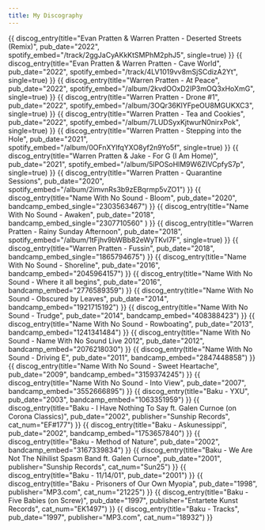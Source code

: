 ```yaml
---
title: My Discography
---
```


{{ discog_entry(title="Evan Pratten & Warren Pratten - Deserted Streets (Remix)", pub_date="2022", spotify_embed="/track/2ggJaCyAKkKtSMPhM2phJ5", single=true) }}
{{ discog_entry(title="Evan Pratten & Warren Pratten - Cave World", pub_date="2022", spotify_embed="/track/4LV1019vv8mSjSCdizA2Yt", single=true) }}
{{ discog_entry(title="Warren Pratten - At Peace", pub_date="2022", spotify_embed="/album/2kvdOOxD2IP3mOQ3xHoXmG", single=true) }}
{{ discog_entry(title="Warren Pratten - Drone #1", pub_date="2022", spotify_embed="/album/3OQr36KlYFpeOU8MGUKXC3", single=true) }}
{{ discog_entry(title="Warren Pratten - Tea and Cookies", pub_date="2022", spotify_embed="/album/7LUDSyxKjtwurN0nirxPok", single=true) }}
{{ discog_entry(title="Warren Pratten - Stepping into the Hole", pub_date="2021", spotify_embed="/album/0OFnXYlfqYXO8yf2n9Yo5f", single=true) }}
{{ discog_entry(title="Warren Pratten & Jake - For G (I Am Home)", pub_date="2021", spotify_embed="/album/5lPOSoHlM9W6ZIVCpfyS7p", single=true) }}
{{ discog_entry(title="Warren Pratten - Quarantine Sessions", pub_date="2020", spotify_embed="/album/2imvnRs3b9zEBqrmp5vZO1") }}
{{ discog_entry(title="Name With No Sound - Bloom", pub_date="2020", bandcamp_embed_single="2303563467") }}
{{ discog_entry(title="Name With No Sound - Awaken", pub_date="2018", bandcamp_embed_single="2307710560" ) }}
{{ discog_entry(title="Warren Pratten - Rainy Sunday Afternoon", pub_date="2018", spotify_embed="/album/1tFjhv9bWBb82eWyTKvI7F", single=true) }}
{{ discog_entry(title="Warren Pratten - Fussin", pub_date="2018", bandcamp_embed_single="1865794675") }}
{{ discog_entry(title="Name With No Sound - Shoreline", pub_date="2016", bandcamp_embed="2045964157") }}
{{ discog_entry(title="Name With No Sound - Where it all begins", pub_date="2016", bandcamp_embed="2776589359") }}
{{ discog_entry(title="Name With No Sound - Obscured by Leaves", pub_date="2014", bandcamp_embed="1921715192") }}
{{ discog_entry(title="Name With No Sound - Trudge", pub_date="2014", bandcamp_embed="408388423") }}
{{ discog_entry(title="Name With No Sound - Rowboating", pub_date="2013", bandcamp_embed="1241341484") }}
{{ discog_entry(title="Name With No Sound - Name With No Sound Live 2012", pub_date="2012", bandcamp_embed="2076218030") }}
{{ discog_entry(title="Name With No Sound - Driving E", pub_date="2011", bandcamp_embed="2847448858") }}
{{ discog_entry(title="Name With No Sound - Sweet Heartache", pub_date="2009", bandcamp_embed="3159374245") }}
{{ discog_entry(title="Name With No Sound - Into View", pub_date="2007", bandcamp_embed="3552666895") }}
{{ discog_entry(title="Baku - YXU", pub_date="2003", bandcamp_embed="1063351959") }}
{{ discog_entry(title="Baku - I Have Nothing To Say ft. Galen Curnoe (on Corona Classics)", pub_date="2002", publisher="Sunship Records", cat_num="EF#177") }}
{{ discog_entry(title="Baku - Askunessippi", pub_date="2002", bandcamp_embed="1753657840") }}
{{ discog_entry(title="Baku - Method of Nature", pub_date="2002", bandcamp_embed="3167339834") }}
{{ discog_entry(title="Baku - We Are Not The Nihilist Spasm Band ft. Galen Curnoe", pub_date="2001", publisher="Sunship Records", cat_num="Sun25") }}
{{ discog_entry(title="Baku - 11/14/01", pub_date="2001") }}
{{ discog_entry(title="Baku - Prisoners of Our Own Myopia", pub_date="1998", publisher="MP3.com", cat_num="21225") }}
{{ discog_entry(title="Baku - Five Babies (on Screw)", pub_date="1997", publisher="Entartete Kunst Records", cat_num="EK1497") }}
{{ discog_entry(title="Baku - Tracks", pub_date="1997", publisher="MP3.com", cat_num="18932") }}
